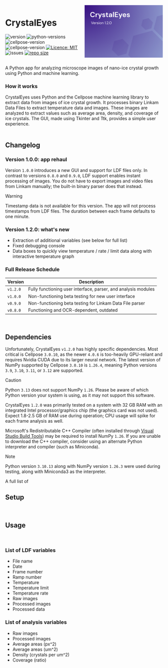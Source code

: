 <img src="/assets/splash.png" width="250" title="cellpose" alt="cellpose" align="right">


# CrystalEyes

![version](https://img.shields.io/badge/release-v1.2.0-blue)
![python-versions](https://img.shields.io/badge/python-3.9_%7C_3.10_%7C_3.11_%7C_3.12-limegreen)
![cellpose-version](https://img.shields.io/badge/cellpose-3.0.10-red)
![cellpose-version](https://img.shields.io/badge/NumPy-1.26-yellow)
[![Licence: MIT](https://img.shields.io/github/license/i30101/CrystalEyes-v1.0.0)](https://github.com/i30101/CrystalEyes-v1.0.0/blob/master/LICENSE)
![issues](https://img.shields.io/github/issues/i30101/CrystalEyes-v1.0.0)
[![repo size](https://img.shields.io/github/repo-size/i30101/CrystalEyes-v1.0.0)](https://github.com/i30101/CrystalEyes-v1.0.0/)
<br><br>



A Python app for analyzing microscope images of nano-ice crystal growth using Python and machine learning.

### How it works
CrystalEyes uses Python and the Cellpose machine learning library to extract data from images of ice crystal growth. It processes binary Linkam Data Files to extract temperature data and images. These images are analyzed to extract values such as average area, density, and coverage of ice crystals. The GUI, made using Tkinter and Ttk, provides a simple user experience.
<br><br>




## Changelog

### Version 1.0.0: app rehaul
Version `1.0.0` introduces a new GUI and support for LDF files only. In contrast to versions `0.8.0` and `0.9.0`, LDF support enables instant processing of images. You do not have to export images and video files from Linkam manually; the built-in binary parser does that instead. 

> [!WARNING]
> Timestamp data is not available for this version. The app will not process timestamps from LDF files. The duration between each frame defaults to one minute.

### Version 1.2.0: what's new
- Extraction of additional variables (see below for full list)
- Fixed debugging console
- Data boxes to quickly view temperature / rate / limit data along with interactive temperature graph

### Full Release Schedule

| Version  | Description                                                    | 
|----------|----------------------------------------------------------------| 
| `v1.2.0` | Fully functioning user interface, parser, and analysis modules |
| `v1.0.0` | Non-functioning beta testing for new user interface            |
| `v0.9.0` | Non-functioning beta testing for Linkam Data File parser       |
| `v0.8.0` | Functioning and OCR-dependent, outdated                        |
<br>



## Dependencies
Unfortunately, CrystalEyes `v1.2.0` has highly specific dependencies. Most critical is Cellpose `3.0.10`, as the newer `4.0.6` is too-heavily GPU-reliant and requires Nvidia CUDA due to its larger neural network. The latest version of NumPy supported by Cellpose `3.0.10` is `1.26.4`, meaning Python versions `3.9`, `3.10`, `3.11`, or `3.12` are supported. 

> [!CAUTION]
> Python `3.13` does not support NumPy `1.26`. Please be aware of which Python version your system is using, as it may not support this software.

CrystalEyes `1.2.0` was primarily tested on a system with 32 GB RAM with an integrated Intel processor/graphics chip (the graphics card was not used). Expect 1.8-2.5 GB of RAM use during operation; CPU usage will spike for each frame analysis as well.

Microsoft's Redistributable C++ Compiler (often installed through [Visual Studio Build Tools](https://visualstudio.microsoft.com/downloads/?q=build+tools)) may be required to install NumPy `1.26`. If you are unable to download the C++ compiler, consider using an alternate Python interpreter and compiler (such as Miniconda). 

> [!NOTE]
> Python version `3.10.13` along with NumPy version `1.26.3` were used during testing, along with Miniconda3 as the interpreter.

A full list of 
<br>


## Setup

<br>


## Usage

<br>


### List of LDF variables
- File name
- Date
- Frame number
- Ramp number
- Temperature
- Temperature limit
- Temperature rate
- Raw images
- Processed images
- Processed data


### List of analysis variables
- Raw images
- Processed images
- Average areas (px^2)
- Average areas (um^2)
- Density (crystals per um^2)
- Coverage (ratio)